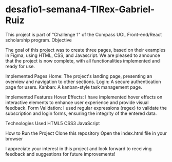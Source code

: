 # desafio1-semana4-TIRex-Gabriel-Ruiz

This project is part of "Challenge 1" of the Compass UOL Front-end/React scholarship program.
Objective

The goal of this project was to create three pages, based on their examples in Figma, using HTML, CSS, and Javascript. We are pleased to announce that the project is now complete, with all functionalities implemented and ready for use.

Implemented Pages
Home: The project's landing page, presenting an overview and navigation to other sections.
Login: A secure authentication page for users.
Kanban: A kanban-style task management page.

Implemented Features
Hover Effects: I have implemented hover effects on interactive elements to enhance user experience and provide visual feedback.
Form Validation: I used regular expressions (regex) to validate the subscription and login forms, ensuring the integrity of the entered data.

Technologies Used
HTML5
CSS3
JavaScript

How to Run the Project
Clone this repository
Open the index.html file in your browser

I appreciate your interest in this project and look forward to receiving feedback and suggestions for future improvements!
